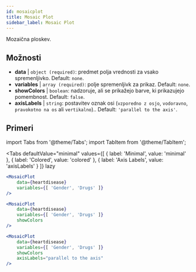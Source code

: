 ```yaml
---
id: mosaicplot
title: Mosaic Plot
sidebar_label: Mosaic Plot
---
```


Mozaična ploskev.

## Možnosti

* __data__ | `object (required)`: predmet polja vrednosti za vsako spremenljivko. Default: `none`.
* __variables__ | `array (required)`: polje spremenljivk za prikaz. Default: `none`.
* __showColors__ | `boolean`: nadzoruje, ali se prikažejo barve, ki prikazujejo pomembnost. Default: `false`.
* __axisLabels__ | `string`: postavitev oznak osi (`vzporedno z osjo`, `vodoravno`, `pravokotno na os` ali `vertikalno`).. Default: `'parallel to the axis'`.


## Primeri

import Tabs from '@theme/Tabs';
import TabItem from '@theme/TabItem';

<Tabs
    defaultValue="minimal"
    values={[
        { label: 'Minimal', value: 'minimal' },
        { label: 'Colored', value: 'colored' },
        { label: 'Axis Labels', value: 'axisLabels' }
    ]}
    lazy
>

<TabItem value="minimal">

```jsx live
<MosaicPlot
    data={heartdisease} 
    variables={[ 'Gender', 'Drugs' ]}
/>
```

</TabItem>

<TabItem value="colored">

```jsx live
<MosaicPlot
    data={heartdisease} 
    variables={[ 'Gender', 'Drugs' ]}
    showColors
/>
```

</TabItem>

<TabItem value="axisLabels">

```jsx live
<MosaicPlot
    data={heartdisease} 
    variables={[ 'Gender', 'Drugs' ]}
    showColors
    axisLabels="parallel to the axis"
/>
```

</TabItem>

</Tabs>
